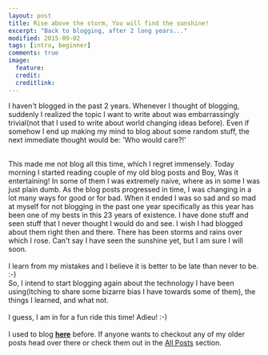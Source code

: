 ```yaml
---
layout: post
title: Rise above the storm, You will find the sunshine!
excerpt: "Back to blogging, after 2 long years..."
modified: 2015-09-02
tags: [intro, beginner]
comments: true
image:
  feature:
  credit:
  creditlink:
---
```


I haven't blogged in the past 2 years. Whenever I thought of blogging, suddenly I realized the topic I want to write about was embarrassingly trivial(not that I used to write about world changing ideas before). Even if somehow I end up making my mind to blog about some random stuff, the next immediate thought would be: 'Who would care?!'
<br/>
<br/>

This made me not blog all this time, which I regret immensely. Today morning I started reading couple of my old blog posts and Boy, Was it entertaining! In some of them I was extremely naive, where as in some I was just plain dumb. As the blog posts progressed in time, I was changing in a lot many ways for good or for bad. When it ended I was so sad and so mad at myself for not blogging in the past one year specifically as this year has been one of my bests in this 23 years of existence. I have done stuff and seen stuff that I never thought I would do and see. I wish I had blogged about them right then and there. There has been storms and rains over which I rose. Can't say I have seen the sunshine yet, but I am sure I will soon.
<br/>
<br/>
I learn from my mistakes and I believe it is better to be late than never to be. :-)<br/>So, I intend to start blogging again about the technology I have been using(Itching to share some bizarre bias I have towards some of them), the things I learned, and what not.
<br/>
<br/>
I guess, I am in for a fun ride this time! Adieu! :-)
<br/><br/>
I used to blog **<a href="http://nandajavarma.wordpress.com">here</a>** before.
If anyone wants to checkout any of my older posts head over there or
check them out in the <a href="http://gemiam.in/posts/">All Posts</a>
section.

